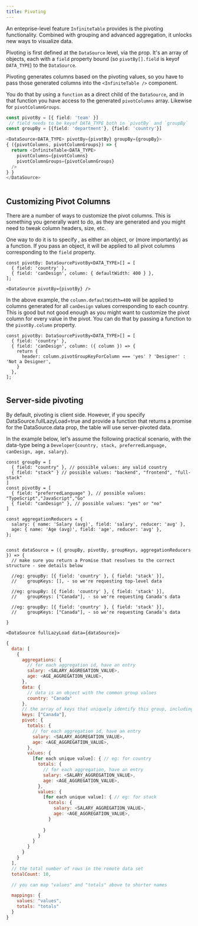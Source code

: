 ```yaml
---
title: Pivoting
---
```


An enteprise-level feature `InfiniteTable` provides is the pivoting functionality. Combined with grouping and advanced aggregation, it unlocks new ways to visualize data.

Pivoting is first defined at the `DataSource` level, via the <PropLink name="pivotBy" /> prop. It's an array of objects, each with a `field` property bound (so `pivotBy[].field` is keyof `DATA_TYPE`) to the `DataSource`.


<Note>

Pivoting generates columns based on the pivoting values, so you have to pass those generated columns into the `<InfiniteTable />` component.

You do that by using a `function` as a direct child of the `DataSource`, and in that function you have access to the generated `pivotColumns` array. Likewise for `pivotColumnGroups`.

</Note>


```ts
const pivotBy = [{ field: 'team' }]
 // field needs to be keyof DATA_TYPE both in `pivotBy` and `groupBy`
const groupBy = [{field: 'department'}, {field: 'country'}]

<DataSource<DATA_TYPE> pivotBy={pivotBy} groupBy={groupBy}>
{ ({pivotColumns, pivotColumnGroups}) => {
  return <InfiniteTable<DATA_TYPE>
    pivotColumns={pivotColumns}
    pivotColumnGroups={pivotColumnGroups}
  />
} }
</DataSource>
```

<Sandpack title="Pivoting with avg aggregation">

```ts file=pivoting-example.page.tsx
```

</Sandpack>


## Customizing Pivot Columns

There are a number of ways to customize the pivot columns. This is something you generally want to do, as they are generated and you might need to tweak column headers, size, etc.

One way to do it is to specify <DPropLink name="pivotBy.column" />, as either an object, or (more importantly) as a function.
If you pass an object, it will be applied to all pivot columns corresponding to the `field` property.


```tsx
const pivotBy: DataSourcePivotBy<DATA_TYPE>[] = [
  { field: 'country' },
  { field: 'canDesign', column: { defaultWidth: 400 } },
];

<DataSource pivotBy={pivotBy} />
```

In the above example, the `column.defaultWidth=400` will be applied to columns generated for all `canDesign` values corresponding to each country. This is good but not good enough as you might want to customize the pivot column for every value in the pivot. You can do that by passing a function to the `pivotBy.column` property.

```tsx
const pivotBy: DataSourcePivotBy<DATA_TYPE>[] = [
  { field: 'country' },
  { field: 'canDesign', column: ({ column }) => {
    return {
      header: column.pivotGroupKeyForColumn === 'yes' ? 'Designer' : 'Not a Designer',
    }
  },
];
```



<Sandpack title="Pivoting with customized pivot column">

```ts file=pivoting-customize-column-example.page.tsx
```

</Sandpack>

## Server-side pivoting

By default, pivoting is client side. However, if you specify <DataSourcePropLink name="fullLazyLoad" code>DataSource.fullLazyLoad=true</DataSourcePropLink> and provide a function that returns a promise for the <DataSourcePropLink name="data" code>DataSource.data</DataSourcePropLink> prop, the table will use server-pivoted data.

In the example below, let's assume the following practical scenario, with the data-type being a `Developer{country, stack, preferredLanguage, canDesign, age, salary}`.

```tsx
const groupBy = [
  { field: "country" }, // possible values: any valid country
  { field: "stack" } // possible values: "backend", "frontend", "full-stack"
]
const pivotBy = [
  { field: "preferredLanguage" }, // possible values: "TypeScript","JavaScript","Go"
  { field: "canDesign" }, // possible values: "yes" or "no"
]

const aggregationReducers = {
  salary: { name: 'Salary (avg)', field: 'salary', reducer: 'avg' },
  age: { name: 'Age (avg)', field: 'age', reducer: 'avg' },
};
```

```tsx

const dataSource = ({ groupBy, pivotBy, groupKeys, aggregationReducers }) => {
  // make sure you return a Promise that resolves to the correct structure - see details below

  //eg: groupBy: [{ field: 'country' }, { field: 'stack' }],
  //    groupKeys: [], - so we're requesting top-level data

  //eg: groupBy: [{ field: 'country' }, { field: 'stack' }],
  //    groupKeys: ["Canada"], - so we're requesting Canada's data

  //eg: groupBy: [{ field: 'country' }, { field: 'stack' }],
  //    groupKeys: ["Canada"], - so we're requesting Canada's data

}

<DataSource fullLazyLoad data={dataSource}>
```

```js
{
  data: [
    {
      aggregations: {
        // for each aggregation id, have an entry
        salary: <SALARY_AGGREGATION_VALUE>,
        age: <AGE_AGGREGATION_VALUE>,
      },
      data: {
        // data is an object with the common group values
        country: "Canada"
      },
      // the array of keys that uniquely identify this group, including all parent keys
      keys: ["Canada"],  
      pivot: {
        totals: {
          // for each aggregation id, have an entry
          salary: <SALARY_AGGREGATION_VALUE>,
          age: <AGE_AGGREGATION_VALUE>,
        },
        values: {
          [for each unique value]: { // eg: for country
            totals: {
              // for each aggregation, have an entry
              salary: <SALARY_AGGREGATION_VALUE>,
              age: <AGE_AGGREGATION_VALUE>,
            },
            values: {
              [for each unique value]: { // eg: for stack
                totals: {
                  salary: <SALARY_AGGREGATION_VALUE>,
                  age: <AGE_AGGREGATION_VALUE>,
                }
                
              }
            }
          }
        }
      }
    }
  ],
  // the total number of rows in the remote data set
  totalCount: 10,

  // you can map "values" and "totals" above to shorter names

  mappings: {
    values: "values",
    totals: "totals"
  }
}
```


<Sandpack title="Server-side pivoting example">

```ts file=remote-pivoting-example.page.tsx
```

</Sandpack>